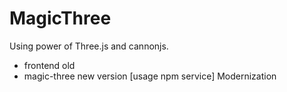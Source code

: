 # MagicThree

Using power of Three.js and cannonjs.

 - frontend old
 - magic-three new version [usage npm service] Modernization

